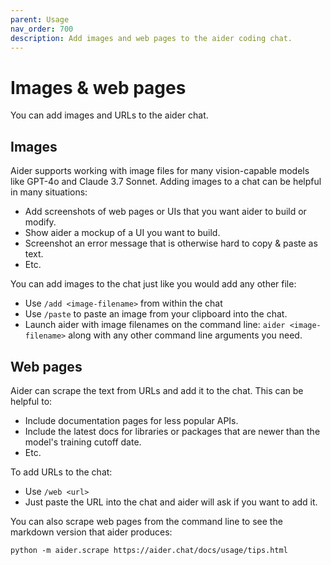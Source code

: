 ```yaml
---
parent: Usage
nav_order: 700
description: Add images and web pages to the aider coding chat.
---
```


# Images & web pages

You can add images and URLs to the aider chat.

## Images

Aider supports working with image files for many vision-capable models
like GPT-4o and Claude 3.7 Sonnet.
Adding images to a chat can be helpful in many situations:

- Add screenshots of web pages or UIs that you want aider to build or modify.
- Show aider a mockup of a UI you want to build.
- Screenshot an error message that is otherwise hard to copy & paste as text.
- Etc.

You can add images to the chat just like you would
add any other file:

- Use `/add <image-filename>` from within the chat
- Use `/paste` to paste an image from your clipboard into the chat.
- Launch aider with image filenames on the command line: `aider <image-filename>` along with any other command line arguments you need.

## Web pages

Aider can scrape the text from URLs and add it to the chat.
This can be helpful to:

- Include documentation pages for less popular APIs.
- Include the latest docs for libraries or packages that are newer than the model's training cutoff date.
- Etc.

To add URLs to the chat:

- Use `/web <url>`
- Just paste the URL into the chat and aider will ask if you want to add it.

You can also scrape web pages from the command line to see the markdown version that aider produces:


```
python -m aider.scrape https://aider.chat/docs/usage/tips.html
```
